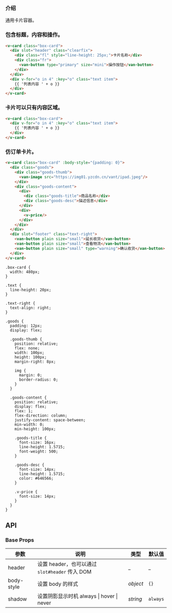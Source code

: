 ### 介绍

通用卡片容器。

### 包含标题，内容和操作。

```html
<v-card class="box-card">
  <div slot="header" class="clearfix">
    <div class="fl" style="line-height: 25px;">卡片名称</div>
    <div class="fr">
      <van-button type="primary" size="mini">操作按钮</van-button>
    </div>
  </div>
  <div v-for="o in 4" :key="o" class="text item">
    {{ '列表内容 ' + o }}
  </div>
</v-card>
```

### 卡片可以只有内容区域。

```html
<v-card class="box-card">
  <div v-for="o in 4" :key="o" class="text item">
    {{ '列表内容 ' + o }}
  </div>
</v-card>
```

### 仿订单卡片。

```html
<v-card class="box-card" :body-style="{padding: 0}">
  <div class="goods">
    <div class="goods-thumb">
      <van-image src="https://img01.yzcdn.cn/vant/ipad.jpeg"/>
    </div>
    <div class="goods-content">
      <div>
        <div class="goods-title">商品名称</div>
        <div class="goods-desc">描述信息</div>
      </div>
      <div>
        <v-price/>
      </div>
    </div>
  </div>
  <div slot="footer" class="text-right">
    <van-button plain size="small">延长收货</van-button>
    <van-button plain size="small">查看物流</van-button>
    <van-button plain size="small" type="warning">确认收货</van-button>
  </div>
</v-card>
```

```less
.box-card {
  width: 480px;
}

.text {
  line-height: 20px;
}

.text-right {
  text-align: right;
}

.goods {
  padding: 12px;
  display: flex;

  .goods-thumb {
    position: relative;
    flex: none;
    width: 100px;
    height: 100px;
    margin-right: 8px;

    img {
      margin: 0;
      border-radius: 0;
    }
  }

  .goods-content {
    position: relative;
    display: flex;
    flex: 1;
    flex-direction: column;
    justify-content: space-between;
    min-width: 0;
    min-height: 100px;

    .goods-title {
      font-size: 16px;
      line-height: 1.5715;
      font-weight: 500;
    }

    .goods-desc {
      font-size: 14px;
      line-height: 1.5715;
      color: #646566;
    }

    .v-price {
      font-size: 14px;
    }
  }
}
```

## API

### Base Props

| 参数   | 说明           | 类型      | 默认值 |
| ------ | -------------- | --------- | ------ |
| header | 设置 header，也可以通过 `slot#header` 传入 DOM  | _    |_    |
| body-style   | 设置 body 的样式 | _object_  | `{}` |
| shadow   | 设置阴影显示时机 always \| hover \| never  | _string_  | `always` |
